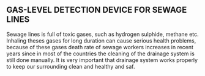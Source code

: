 <h2>GAS-LEVEL DETECTION DEVICE FOR SEWAGE LINES</h2>
<p>
Sewage lines is full of toxic gases, such as hydrogen sulphide, methane etc. Inhaling theses gases for long duration can cause serious health problems, because of these gases death rate of sewage workers increases in recent years since in most of the countries the cleaning of the drainage system is still done manually. It is very important that drainage system works properly to keep our surrounding clean and healthy and saf.
  </p>
